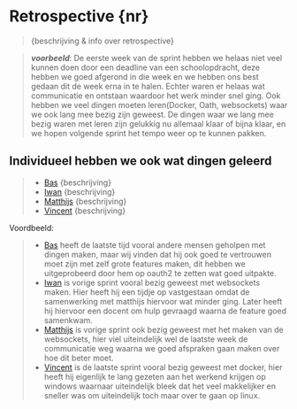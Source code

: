 # Retrospective {nr}

> {beschrijving & info over retrospective}

> ***voorbeeld***: De eerste week van de sprint hebben we helaas niet veel kunnen doen door een deadline van een schoolopdracht, deze hebben we goed afgerond in die week en we hebben ons best gedaan dit de week erna in te halen. Echter waren er helaas wat communicatie en ontstaan waardoor het werk minder snel ging. Ook hebben we veel dingen moeten leren(Docker, Oath, websockets) waar we ook lang mee bezig zijn geweest. De dingen waar we lang mee bezig waren met leren zijn gelukkig nu allemaal klaar of bijna klaar, en we hopen volgende sprint het tempo weer op te kunnen pakken.

## Individueel hebben we ook wat dingen geleerd
> * [Bas](https://github.com/webbasedcode/documentation/blob/main/doc/members/Bas.md) {beschrijving}
> * [Iwan](https://github.com/webbasedcode/documentation/blob/main/doc/members/Iwan.md) {beschrijving}
> * [Matthijs](https://github.com/webbasedcode/documentation/blob/main/doc/members/Matthijs.md) {beschrijving}
> * [Vincent](https://github.com/webbasedcode/documentation/blob/main/doc/members/Vincent.md) {beschrijving}

Voordbeeld:
> * [Bas](https://github.com/webbasedcode/documentation/blob/main/doc/members/Bas.md) heeft de laatste tijd vooral andere mensen geholpen met dingen maken, maar wij vinden dat hij ook goed te vertrouwen moet zijn met zelf grote features maken, dit hebben we uitgeprobeerd door hem op oauth2 te zetten wat goed uitpakte.
> * [Iwan](https://github.com/webbasedcode/documentation/blob/main/doc/members/Iwan.md) is vorige sprint vooral bezig geweest met websockets maken. Hier heeft hij een tijdje op vastgestaan omdat de samenwerking met matthijs hiervoor wat minder ging. Later heeft hij hiervoor een docent om hulp gevraagd waarna de feature goed samenkwam. 
> * [Matthijs](https://github.com/webbasedcode/documentation/blob/main/doc/members/Matthijs.md) is vorige sprint ook bezig geweest met het maken van de websockets, hier viel uiteindelijk wel de laatste week de communicatie weg waarna we goed afspraken gaan maken over hoe dit beter moet.
> * [Vincent](https://github.com/webbasedcode/documentation/blob/main/doc/members/Vincent.md) is de laatste sprint vooral bezig geweest met docker, hier heeft hij eigenlijk te lang gezeten aan het werkend krijgen op windows waarnaar uiteindelijk bleek dat het veel makkelijker en sneller was om uiteindelijk toch maar over te gaan op linux. 
